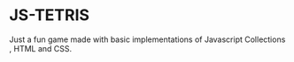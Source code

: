 # JS-TETRIS 
Just a fun game made with basic implementations of Javascript Collections , HTML and CSS.
